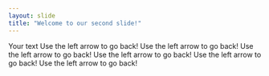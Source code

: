 ```yaml
---
layout: slide
title: "Welcome to our second slide!"
---
```

Your text
Use the left arrow to go back!
Use the left arrow to go back!
Use the left arrow to go back!
Use the left arrow to go back!
Use the left arrow to go back!
Use the left arrow to go back!
